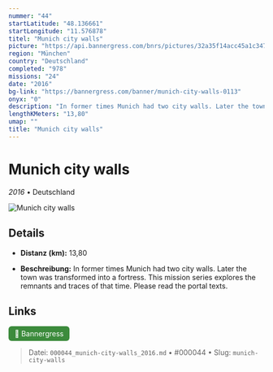 ```yaml
---
nummer: "44"
startLatitude: "48.136661"
startLongitude: "11.576878"
titel: "Munich city walls"
picture: "https://api.bannergress.com/bnrs/pictures/32a35f14acc45a1c3470909a31431e93"
region: "München"
country: "Deutschland"
completed: "978"
missions: "24"
date: "2016"
bg-link: "https://bannergress.com/banner/munich-city-walls-0113"
onyx: "0"
description: "In former times Munich had two city walls. Later the town was transformed into a fortress. This mission series explores the remnants and traces of that time. Please read the portal texts."
lengthKMeters: "13,80"
umap: ""
title: "Munich city walls"
---
```

# Munich city walls

*2016* • Deutschland

![Munich city walls](https://api.bannergress.com/bnrs/pictures/32a35f14acc45a1c3470909a31431e93)

## Details
- **Distanz (km):** 13,80



- **Beschreibung:** In former times Munich had two city walls. Later the town was transformed into a fortress. This mission series explores the remnants and traces of that time. Please read the portal texts.


## Links
<div style="margin-top: 0.5em;">
<a href="https://bannergress.com/banner/munich-city-walls-0113" target="_blank" style="display:inline-block;margin-right:8px;padding:6px 12px;background-color:#3c8b3c;color:white;text-decoration:none;border-radius:6px;">🔗 Bannergress</a>

</div>


> Datei: `000044_munich-city-walls_2016.md` • #000044 • Slug: `munich-city-walls`

